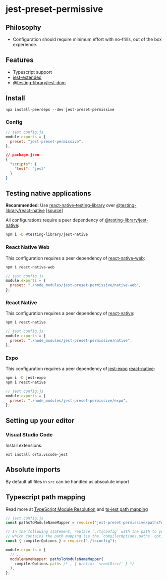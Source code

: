 # jest-preset-permissive

## Philosophy

- Configuration should require minimum effort with no-frills, out of the box experience.

## Features

- Typescript support
- [jest-extended](https://github.com/jest-community/jest-extended)
- [@testing-library/jest-dom](https://github.com/testing-library/jest-dom)

## Install

```shell
npx install-peerdeps --dev jest-preset-permissive
```

### Config

```js
// jest.config.js
module.exports = {
  preset: "jest-preset-permissive",
};
```

```json
// package.json
{
  "scripts": {
    "test": "jest"
  }
}
```

## Testing native applications

**Recommended**: Use [react-native-testing-library](https://github.com/callstack/react-native-testing-library) over [@testing-library/react-native](https://github.com/testing-library/native-testing-library) [[source](https://twitter.com/kentcdodds/status/1283815988496961537)]

All configurations require a peer dependency of [@testing-library/jest-native](https://github.com/testing-library/jest-native):

```sh
npm i -D @testing-library/jest-native
```

### React Native Web

This configuration requires a peer dependency of [react-native-web](https://github.com/necolas/react-native-web):

```sh
npm i react-native-web
```

```js
// jest.config.js
module.exports = {
  preset: "./node_modules/jest-preset-permissive/native-web",
};
```

### React Native

This configuration requires a peer dependency of [react-native](https://github.com/facebook/react-native):

```sh
npm i react-native
```

```js
// jest.config.js
module.exports = {
  preset: "./node_modules/jest-preset-permissive/native",
};
```

### Expo

This configuration requires a peer dependency of [jest-expo](https://github.com/expo/expo/tree/master/packages/jest-expo) [react-native](https://github.com/facebook/react-native):

```sh
npm i -D jest-expo
npm i react-native
```

```js
// jest.config.js
module.exports = {
  preset: "./node_modules/jest-preset-permissive/expo",
};
```

## Setting up your editor

### Visual Studio Code

Install extensions:

```shell
ext install orta.vscode-jest
```

## Absolute imports

By default all files in `src` can be handled as absoulute import

## Typescript path mapping

Read more at [TypeScript Module Resolution](https://www.typescriptlang.org/docs/handbook/module-resolution.html#path-mapping) and [ts-jest path mapping](https://kulshekhar.github.io/ts-jest/user/config/#paths-mapping)

```js
// jest.config.js
const pathsToModuleNameMapper = require("jest-preset-permissive/pathsToModuleNameMapper"); // reuses the one from ts-jest

// In the following statement, replace `./tsconfig` with the path to your `tsconfig` file
// which contains the path mapping (ie the `compilerOptions.paths` option):
const { compilerOptions } = require("./tsconfig");

module.exports = {
  // ...
  moduleNameMapper: pathsToModuleNameMapper(
    compilerOptions.paths /* , { prefix: '<rootDir>/' } */
  ),
};
```
